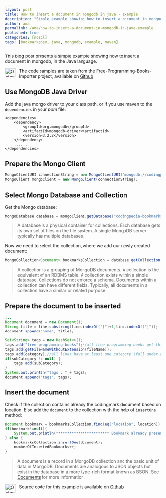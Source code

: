```yaml
---
layout: post
title: How to insert a document in mongodb in java - example
description: "Simple example showing how to insert a document in mongodb with the help of Java language"
author: ama
permalink: /ama/how-to-insert-a-document-in-mongodb-in-java-example
published: true
categories: [nosql]
tags: [bookmarksdev, java, mongodb, example, maven]
---
```


This blog post presents a simple example showing how to insert a document in mongodb, in the Java language.

 <p class="note_normal">
    <img style="float: left; width: 35px; height: 29px; margin-right: 10px;" src="{{site.url}}/wp-content/uploads/2015/06/Octocat-smaller.png" alt="Octocat" />
     The code samples are taken from the Free-Programming-Books-Importer project, available on <a href="https://github.com/BookmarksDev/bookmarks-free-programming-books-importer" target="_blank">Github</a>
 </p>

## Use MongoDB Java Driver
Add the java mongo driver to your class path, or if you use maven to the `dependencies` in your _pom_ file:

```
<dependencies>
    <dependency>
        <groupId>org.mongodb</groupId>
        <artifactId>mongodb-driver</artifactId>
        <version>3.2.2</version>
    </dependency>
    ......
</dependencies>
```

## Prepare the Mongo Client
```java
MongoClientURI connectionString = new MongoClientURI("mongodb://codingpedia:codingpedia@localhost:27017/codingpedia-bookmarks");
MongoClient mongoClient = new MongoClient(connectionString);
```
<!--more-->

## Select Mongo Database and Collection
Get the Mongo database:
```java
MongoDatabase database = mongoClient.getDatabase("codingpedia-bookmarks");
```
> A database is a physical container for collections. Each database gets its own set of files on the file system.
 A single MongoDB server typically has multiple databases.

Now we need to select the collection, where we add our newly created document:

```java
MongoCollection<Document> bookmarksCollection = database.getCollection("bookmarks");
```

> A collection is a grouping of MongoDB documents. A collection is the equivalent of an RDBMS table.
 A collection exists within a single database. Collections do not enforce a schema. Documents within a collection can have different fields.
  Typically, all documents in a collection have a similar or related purpose.

## Prepare the document to be inserted

```java
...
Document document = new Document();
String title = line.substring(line.indexOf("[")+1,line.indexOf("]"));
document.append("name", title);

Set<String> tags = new HashSet<>();
tags.add("free-programming-books");//all free programming books get this tag
tags.add(getFileNameWithoutExtension(fileName));
tags.add(category);//all links have at least one category (fall under an ### element)
if(subCategory != null) {
    tags.add(subCategory);
}
System.out.println("tags : " + tags);
document.append("tags", tags);

```

## Insert the document
Check if the collection contains already the codingmark document based on location. Else add the `document` to the collection
with the help of `insertOne` method:
```java
Document bookmark = bookmarksCollection.find(eq("location", location)).first();
if(bookmark!=null){
    System.out.println("*********************** Bookmark already present *********************** ");
} else {
    bookmarksCollection.insertOne(document);
    numberOfInsertedBookmarks++;
}

```

> A document is a record in a MongoDB collection and the basic unit of data in MongoDB.
Documents are analogous to JSON objects but exist in the database in a more type-rich format known as BSON.
 See [Documents](https://docs.mongodb.com/manual/reference/glossary/) for more information.

 <p class="note_normal">
    <img style="float: left; width: 35px; height: 29px; margin-right: 10px;" src="{{site.url}}/wp-content/uploads/2015/06/Octocat-smaller.png" alt="Octocat" />
     Source code for this example is available on <a href="https://github.com/BookmarksDev/bookmarks-free-programming-books-importer" target="_blank">Github</a>
 </p>
